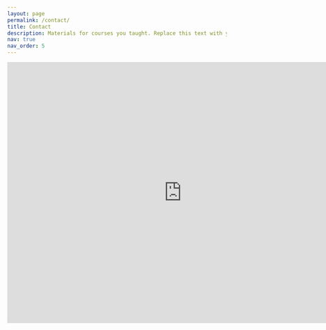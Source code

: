 ```yaml
---
layout: page
permalink: /contact/
title: Contact
description: Materials for courses you taught. Replace this text with your description.
nav: true
nav_order: 5
---
```


<iframe src="https://www.google.com/maps/embed?pb=!1m18!1m12!1m3!1d2929.7405540394657!2d4.700950133553777!3d50.87645098282745!2m3!1f0!2f0!3f0!3m2!1i1024!2i768!4f13.1!3m3!1m2!1s0x47c1614ce32b4961%3A0x7a0bdc82aeb930eb!2sDepartment%20of%20Economics%20KU%20Leuven!5e0!3m2!1sen!2sbe!4v1681772106554!5m2!1sen!2sbe" width="800" height="600" style="border:0;" allowfullscreen="" loading="lazy" referrerpolicy="no-referrer-when-downgrade"></iframe>

